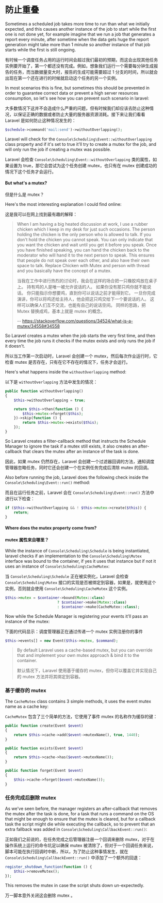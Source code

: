 #  防止重叠

Sometimes a scheduled job takes more time to run than what we initially expected, and this causes another instance of the job to start while the first one is not done yet, for example imagine that we run a job that generates a report every minute, after sometime when the data gets huge the report generation might take more than 1 minute so another instance of that job starts while the first is still ongoing.

有时候一个调度任务占用的运行时间会超过我们最初的预期，而这会出现其他任务实例要开始了，第一个都还没有完成。例如，想象我们运行一个需要每分钟生成报告的任务，而当数据量变大时，报告的生成可能需要超过 1 分支的时间，所以就会出现在第一个还在进行的时候就启动这个任务的另一个实例。

In most scenarios this is fine, but sometimes this should be prevented in order to guarantee correct data or prevent a high server resources consumption, so let's see how you can prevent such scenario in laravel:

大多数情况下这并不会造成什么严重的问题，但有时候我们却应该去防止这种情况，以保证正确的数据或者防止大量的服务器资源消耗。接下来让我们看看 Laravel 是如何防止这种情况发生的：

```php
$schedule->command('mail:send')->withoutOverlapping();
```

Laravel will check for the `Console\Scheduling\Event::withoutOverlapping` class property and if it's set to true it'll try to create a mutex for the job, and will only run the job if creating a mutex was possible.

Laravel 会检查 `Console\Scheduling\Event::withoutOverlapping` 类的属性，如果设置为 true，那它会尝试为这个任务创建 mutex，也只有在 mutex 创建成功的情况下这个任务才会运行。

#### But what's a mutex?

但是什么是 mutex？

Here's the most interesting explanation I could find online:

这是我可以在网上找到最有趣的解释：

> When I am having a big heated discussion at work, I use a rubber chicken which I keep in my desk for just such occasions. The person holding the chicken is the only person who is allowed to talk. If you don't hold the chicken you cannot speak. You can only indicate that you want the chicken and wait until you get it before you speak. Once you have finished speaking, you can hand the chicken back to the moderator who will hand it to the next person to speak. This ensures that people do not speak over each other, and also have their own space to talk. Replace Chicken with Mutex and person with thread and you basically have the concept of a mutex.
>
> 当我在工作中进行热烈的讨论时，我会在这样的场合把一只橡胶鸡放在桌子上。 持有鸡的人是唯一被允许说话的人。 如果你没有那只鸡你就不能说话。 你只能指示你想要鸡，直到你可以说话之前才能得到它。 一旦你完成演讲，你可以将鸡还给主持人，他会把这只鸡交给下一个要说话的人。 这样可以确保人们互不交流，也能有自己的说话空间。 同样的思路，把 Mutex 替换成鸡，基本上就是 mutex 的概念。
>
> -- https://stackoverflow.com/questions/34524/what-is-a-mutex/34558#34558

So Laravel creates a mutex when the job starts the very first time, and then every time the job runs it checks if the mutex exists and only runs the job if it doesn't.

所以当工作第一次启动时，Laravel 会创建一个 mutex，然后每次作业运行时，它检查 mutex 是否存在，只有在它不存在的情况下，任务才会运行。

Here's what happens inside the `withoutOverlapping` method:

以下是 `withoutOverlapping` 方法中发生的情况：

```php
public function withoutOverlapping()
{
    $this->withoutOverlapping = true;

    return $this->then(function () {
        $this->mutex->forget($this);
    })->skip(function () {
        return $this->mutex->exists($this);
    });
}
```

So Laravel creates a filter-callback method that instructs the Schedule Manager to ignore the task if a mutex still exists, it also creates an after-callback that clears the mutex after an instance of the task is done.

因此，如果 mutex 仍然存在，Laravel 会创建一个过滤器回调的方法，通知调度管理器忽略任务，同时它还会创建一个在实例任务完成后清除 mutex 的回调。

Also before running the job, Laravel does the following check inside the `Console\Scheduling\Event::run()` method:

而且在运行任务之前，Laravel 会在 `Console\Scheduling\Event::run()` 方法中进行以下检查：

```php
if ($this->withoutOverlapping && ! $this->mutex->create($this)) {
    return;
}
```

#### Where does the mutex property come from?

#### mutex 属性来自哪里？

While the instance of `Console\Scheduling\Schedule` is being instantiated, laravel checks if an implementation to the `Console\Scheduling\Mutex` interface was bound to the container, if yes it uses that instance but if not it uses an instance of `Console\Scheduling\CacheMutex`:

当 `Console\Scheduling\Schedule` 正在被实例化，Laravel 会检查  `Console\Scheduling\Mutex` 接口的实现是否被绑定到容器，如果是，就使用这个实例，否则就会使用 `Console\Scheduling\CacheMutex` 这个实例。

```php
$this->mutex = $container->bound(Mutex::class)
                        ? $container->make(Mutex::class)
                        : $container->make(CacheMutex::class);
```

Now while the Schedule Manager is registering your events it'll pass an instance of the mutex:

下面的代码显示：调度管理器正在通过传递一个 mutex 实例注册你的事件

```php
$this->events[] = new Event($this->mutex, $command);
```

> By default Laravel uses a cache-based mutex, but you can override that and implement your own mutex approach & bind it to the container.
>
> 默认情况下，Laravel 使用基于缓存的 mutex，但你可以覆盖它并实现自己的 mutex 方法并将其绑定到容器。

### 基于缓存的 mutex

The `CacheMutex` class contains 3 simple methods, it uses the event mutex name as a cache key:

`CacheMutex` 包含了三个简单的方法，它使用了事件 mutex 的名称作为缓存的键：

```php
public function create(Event $event)
{
    return $this->cache->add($event->mutexName(), true, 1440);
}

public function exists(Event $event)
{
    return $this->cache->has($event->mutexName());
}

public function forget(Event $event)
{
    $this->cache->forget($event->mutexName());
}
```

### 任务完成后删除 mutex

As we've seen before, the manager registers an after-callback that removes the mutex after the task is done, for a task that runs a command on the OS that might be enough to ensure that the mutex is cleared, but for a callback task the script might die while executing the callback, so to prevent that an extra fallback was added in `Console\Scheduling\CallbackEvent::run()`:

正如我们之前说的，在任务完成之后管理器注册一个回调来删除 mutex，对于在操作系统上运行的命令坑足以确保 mutex 被清除了，但对于一个回调任务来说，脚本可能在执行回调时中断，所以，为了防止这种事情发生，就在  `Console\Scheduling\CallbackEvent::run()` 中添加了一个额外的回退：

```php
register_shutdown_function(function () {
    $this->removeMutex();
});
```

This removes the mutex in case the script shuts down un-expectedly.

万一脚本意外关闭这会删除 mutex 。